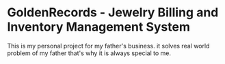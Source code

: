 # GoldenRecords - Jewelry Billing and Inventory Management System
This is my personal project  for my father's business. it solves real world problem of my father that's why it is always special to me.
